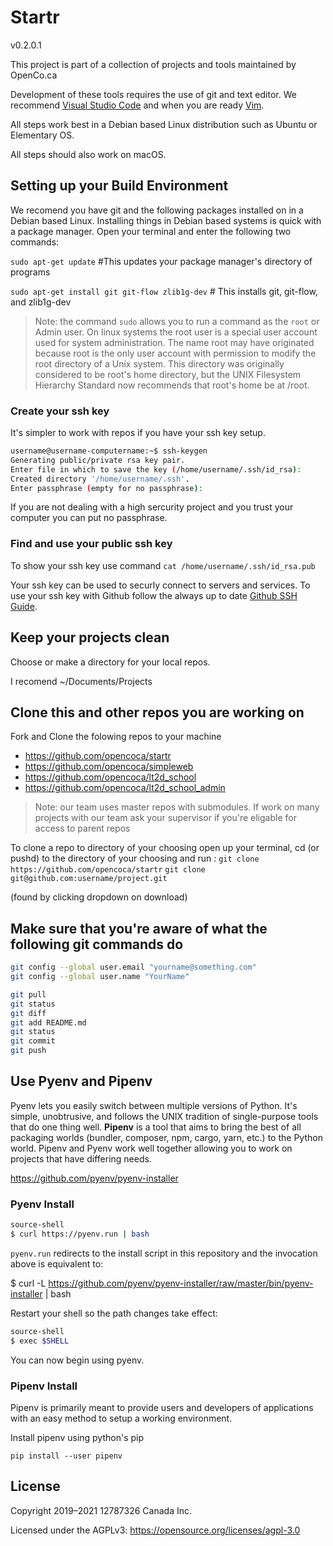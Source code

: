 # Startr

v0.2.0.1

This project is part of a collection of projects and tools maintained by OpenCo.ca

Development of these tools requires the use of git and text editor.
We recommend [Visual Studio Code](https://code.visualstudio.com/) and when you are ready [Vim](https://www.vim.org/).

All steps work best in a Debian based Linux distribution such as Ubuntu or Elementary OS.

All steps should also work on macOS.

## Setting up your Build Environment

We recomend you have git and the following packages installed on in a Debian based Linux. 
Installing things in Debian based systems is quick with a package manager. Open your terminal and enter the following two commands:

`sudo apt-get update` #This updates your package manager's directory of programs

`sudo apt-get install git git-flow zlib1g-dev` # This installs git, git-flow, and zlib1g-dev

> Note: the command `sudo` allows you to run a command as the `root` or Admin user. On linux systems the root user is a special user account used for system administration. The name root may have originated because root is the only user account with permission to modify the root directory of a Unix system. This directory was originally considered to be root's home directory, but the UNIX Filesystem Hierarchy Standard now recommends that root's home be at /root.

### Create your ssh key

It's simpler to work with repos if you have your ssh key setup. 

```bash
username@username-computername:~$ ssh-keygen
Generating public/private rsa key pair.
Enter file in which to save the key (/home/username/.ssh/id_rsa):                     
Created directory '/home/username/.ssh'.
Enter passphrase (empty for no passphrase): 
```

If you are not dealing with a high sercurity project and you trust your computer you can put no passphrase.

### Find and use your public ssh key

To show your ssh key use command  `cat /home/username/.ssh/id_rsa.pub` 

Your ssh key can be used to securly connect to servers and services. To use your ssh key with Github follow the always up to date [Github SSH Guide](https://docs.github.com/en/authentication/connecting-to-github-with-ssh/adding-a-new-ssh-key-to-your-github-account).

## Keep your projects clean

Choose or make a directory for your local repos.

I recomend ~/Documents/Projects

## Clone this and other repos you are working on

Fork and Clone the folowing repos to your machine

* https://github.com/opencoca/startr
* https://github.com/opencoca/simpleweb
* https://github.com/opencoca/lt2d_school
* https://github.com/opencoca/lt2d_school_admin


> Note: our team uses master repos with submodules. If work on many projects with our team ask your supervisor if you're eligable for access to parent repos

To clone a repo to directory of your choosing open up your terminal, cd (or pushd) to the directory of your choosing and run :
`git clone https://github.com/opencoca/startr`
`git clone git@github.com:username/project.git` 


(found by clicking dropdown on download)

## Make sure that you're aware of what the following git commands do

```bash
git config --global user.email "yourname@something.com"
git config --global user.name "YourName"

git pull
git status
git diff
git add README.md
git status
git commit
git push
```

## Use Pyenv and Pipenv

Pyenv lets you easily switch between multiple versions of Python. It's simple, unobtrusive, and follows the UNIX tradition of single-purpose tools that do one thing well. **Pipenv** is a tool that aims to bring the best of all packaging worlds (bundler, composer, npm, cargo, yarn, etc.) to the Python world. Pipenv and Pyenv work well together allowing you to work on projects that  have differing needs.

https://github.com/pyenv/pyenv-installer

### Pyenv Install

```bash
source-shell
$ curl https://pyenv.run | bash
```

`pyenv.run` redirects to the install script in this repository and the invocation above is equivalent to:

$ curl -L https://github.com/pyenv/pyenv-installer/raw/master/bin/pyenv-installer | bash

Restart your shell so the path changes take effect:

```bash
source-shell
$ exec $SHELL
```

You can now begin using pyenv.

### Pipenv Install

Pipenv is primarily meant to provide users and developers of applications with an easy method to setup a working environment.

Install pipenv using python's pip

`pip install --user pipenv`

## License

Copyright 2019–2021 12787326 Canada Inc.

Licensed under the AGPLv3: https://opensource.org/licenses/agpl-3.0
